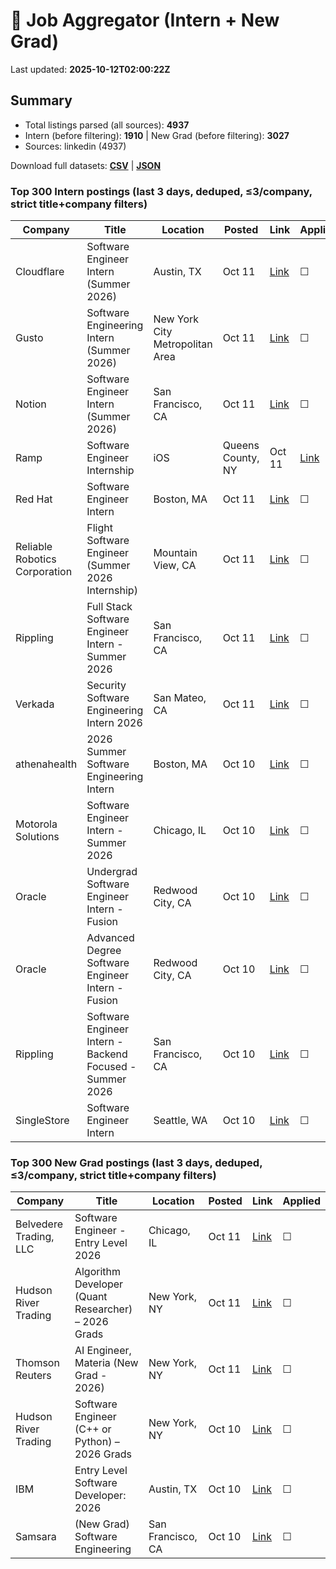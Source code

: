 # 🔎 Job Aggregator (Intern + New Grad)

Last updated: **2025-10-12T02:00:22Z**

## Summary
- Total listings parsed (all sources): **4937**
- Intern (before filtering): **1910** | New Grad (before filtering): **3027**
- Sources: linkedin (4937)

Download full datasets: **[CSV](data/jobs.csv)** | **[JSON](data/jobs.json)**

### Top 300 Intern postings (last 3 days, deduped, ≤3/company, strict title+company filters)
| Company | Title | Location | Posted | Link | Applied |
|---|---|---|---|---|---|
| Cloudflare | Software Engineer Intern (Summer 2026) | Austin, TX | Oct 11 | [Link](https://www.linkedin.com/jobs/view/software-engineer-intern-summer-2026-at-cloudflare-4291192756?position=10&pageNum=0&refId=HyonSPxptw9u3iZ%2FxF3bGw%3D%3D&trackingId=o%2BGj66s8zC2dxvSYLY2arg%3D%3D) | ☐ |
| Gusto | Software Engineering Intern (Summer 2026) | New York City Metropolitan Area | Oct 11 | [Link](https://www.linkedin.com/jobs/view/software-engineering-intern-summer-2026-at-gusto-4303229478?position=5&pageNum=2&refId=X1XigvJssV1KGF%2BgLLEXkg%3D%3D&trackingId=HOZiwoBfqP008fRwjOAjQQ%3D%3D) | ☐ |
| Notion | Software Engineer Intern (Summer 2026) | San Francisco, CA | Oct 11 | [Link](https://www.linkedin.com/jobs/view/software-engineer-intern-summer-2026-at-notion-4282336464?position=6&pageNum=0&refId=Wp%2BNtjAydyCK3mtASaQYWQ%3D%3D&trackingId=v40wLhNKeTMkPqoeFa%2BrNA%3D%3D) | ☐ |
| Ramp | Software Engineer Internship | iOS | Queens County, NY | Oct 11 | [Link](https://www.linkedin.com/jobs/view/software-engineer-internship-ios-at-ramp-4292803810?position=3&pageNum=5&refId=GP0x7NLj5oQcD5NVLukU2A%3D%3D&trackingId=WHyfwoKRtXE1yn3j7m%2F0zA%3D%3D) | ☐ |
| Red Hat | Software Engineer Intern | Boston, MA | Oct 11 | [Link](https://www.linkedin.com/jobs/view/software-engineer-intern-at-red-hat-4292691759?position=9&pageNum=0&refId=RgEfmrf2ulEgCSrU9wWtQQ%3D%3D&trackingId=GH%2FiBWFJ%2FBFBYCkKk9yrFA%3D%3D) | ☐ |
| Reliable Robotics Corporation | Flight Software Engineer (Summer 2026 Internship) | Mountain View, CA | Oct 11 | [Link](https://www.linkedin.com/jobs/view/flight-software-engineer-summer-2026-internship-at-reliable-robotics-corporation-4313437981?position=4&pageNum=5&refId=j436hzY78wYkWVt4EJeI5Q%3D%3D&trackingId=ewOF7jEwg3cpOoxD7WKyTA%3D%3D) | ☐ |
| Rippling | Full Stack Software Engineer Intern - Summer 2026 | San Francisco, CA | Oct 11 | [Link](https://www.linkedin.com/jobs/view/full-stack-software-engineer-intern-summer-2026-at-rippling-4303024273?position=2&pageNum=2&refId=1OF9rebkbQ7hrEcpNJinjQ%3D%3D&trackingId=W5MHczjOVNmKebaZ%2F6yyLQ%3D%3D) | ☐ |
| Verkada | Security Software Engineering Intern 2026 | San Mateo, CA | Oct 11 | [Link](https://www.linkedin.com/jobs/view/security-software-engineering-intern-2026-at-verkada-4292965737?position=6&pageNum=5&refId=yS94O2%2FQUaKYTiUdm%2BqnhQ%3D%3D&trackingId=H%2FQSAg%2FUd4rP5I0Npb21Dg%3D%3D) | ☐ |
| athenahealth | 2026 Summer Software Engineering Intern | Boston, MA | Oct 10 | [Link](https://www.linkedin.com/jobs/view/2026-summer-software-engineering-intern-at-athenahealth-4313414228?position=10&pageNum=7&refId=jpGKx3D%2FRvRWgNcfyBGGoA%3D%3D&trackingId=AU%2BHMCzHilM7QKzoBlw2xw%3D%3D) | ☐ |
| Motorola Solutions | Software Engineer Intern - Summer 2026 | Chicago, IL | Oct 10 | [Link](https://www.linkedin.com/jobs/view/software-engineer-intern-summer-2026-at-motorola-solutions-4301605060?position=4&pageNum=0&refId=1rPf4%2B%2FSYjj9%2BBBX4J7iIA%3D%3D&trackingId=PzD2tRBExcCAQE%2FApGl2Xw%3D%3D) | ☐ |
| Oracle | Undergrad Software Engineer Intern - Fusion | Redwood City, CA | Oct 10 | [Link](https://www.linkedin.com/jobs/view/undergrad-software-engineer-intern-fusion-at-oracle-4289868044?position=8&pageNum=2&refId=1OF9rebkbQ7hrEcpNJinjQ%3D%3D&trackingId=DJaXBUDW7ORul4jFhQ76hA%3D%3D) | ☐ |
| Oracle | Advanced Degree Software Engineer Intern - Fusion | Redwood City, CA | Oct 10 | [Link](https://www.linkedin.com/jobs/view/advanced-degree-software-engineer-intern-fusion-at-oracle-4289865152?position=1&pageNum=7&refId=%2Frq5taFBlncSwVLSzA3%2Byg%3D%3D&trackingId=y9dTAEGb2hHdQl8xopFQJw%3D%3D) | ☐ |
| Rippling | Software Engineer Intern - Backend Focused - Summer 2026 | San Francisco, CA | Oct 10 | [Link](https://www.linkedin.com/jobs/view/software-engineer-intern-backend-focused-summer-2026-at-rippling-4098512522?position=6&pageNum=2&refId=1OF9rebkbQ7hrEcpNJinjQ%3D%3D&trackingId=abu2dStsT32KbbpLeoi%2F8g%3D%3D) | ☐ |
| SingleStore | Software Engineer Intern | Seattle, WA | Oct 10 | [Link](https://www.linkedin.com/jobs/view/software-engineer-intern-at-singlestore-4312862324?position=7&pageNum=2&refId=aOV8E%2FX0Jyk7e%2B2OHHm37Q%3D%3D&trackingId=OhYnUfZF7e1jTHWs1M7izw%3D%3D) | ☐ |

### Top 300 New Grad postings (last 3 days, deduped, ≤3/company, strict title+company filters)
| Company | Title | Location | Posted | Link | Applied |
|---|---|---|---|---|---|
| Belvedere Trading, LLC | Software Engineer - Entry Level 2026 | Chicago, IL | Oct 11 | [Link](https://www.linkedin.com/jobs/view/software-engineer-entry-level-2026-at-belvedere-trading-llc-4282338211?position=10&pageNum=0&refId=WNnNQ7I2%2FH3K%2BAiePkGUMA%3D%3D&trackingId=x31gRXwgGOJQNCqrCyvt5g%3D%3D) | ☐ |
| Hudson River Trading | Algorithm Developer (Quant Researcher) – 2026 Grads | New York, NY | Oct 11 | [Link](https://www.linkedin.com/jobs/view/algorithm-developer-quant-researcher-%E2%80%93-2026-grads-at-hudson-river-trading-4281359064?position=7&pageNum=5&refId=ihKds6bMGcsnXlcwsv4KQQ%3D%3D&trackingId=xj2PX744dDObDMzB9Vz4cQ%3D%3D) | ☐ |
| Thomson Reuters | AI Engineer, Materia (New Grad - 2026) | New York, NY | Oct 11 | [Link](https://www.linkedin.com/jobs/view/ai-engineer-materia-new-grad-2026-at-thomson-reuters-4293223889?position=8&pageNum=0&refId=RJKUDS9PlyzYYYtPzeFC8g%3D%3D&trackingId=dlYNcAq4glUySJjs4siH%2Bw%3D%3D) | ☐ |
| Hudson River Trading | Software Engineer (C++ or Python) – 2026 Grads | New York, NY | Oct 10 | [Link](https://www.linkedin.com/jobs/view/software-engineer-c%2B%2B-or-python-%E2%80%93-2026-grads-at-hudson-river-trading-4281352995?position=3&pageNum=7&refId=sZPHiDIkR3ess78FoLz7ZA%3D%3D&trackingId=v%2B%2FJERrfUxOGi%2FQGEu7QGA%3D%3D) | ☐ |
| IBM | Entry Level Software Developer: 2026 | Austin, TX | Oct 10 | [Link](https://www.linkedin.com/jobs/view/entry-level-software-developer-2026-at-ibm-4310259822?position=7&pageNum=2&refId=u%2FGTEtHzj8hFZItbK%2FJxsQ%3D%3D&trackingId=JTe3mheHwEs7C187n2C5pA%3D%3D) | ☐ |
| Samsara | (New Grad) Software Engineering | San Francisco, CA | Oct 10 | [Link](https://www.linkedin.com/jobs/view/new-grad-software-engineering-at-samsara-4290341003?position=9&pageNum=0&refId=jpN5Bv9OwlbegAc4%2BItKNA%3D%3D&trackingId=Bk5FOf67FnycF99m21wP8w%3D%3D) | ☐ |
